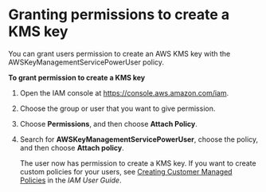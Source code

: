 # Granting permissions to create a KMS key<a name="granting-kms-permissions"></a>

You can grant users permission to create an AWS KMS key with the AWSKeyManagementServicePowerUser policy\.

**To grant permission to create a KMS key**

1.  Open the IAM console at [https://console\.aws\.amazon\.com/iam](https://console.aws.amazon.com/iam)\. 

1. Choose the group or user that you want to give permission\. 

1.  Choose **Permissions**, and then choose **Attach Policy**\. 

1. Search for **AWSKeyManagementServicePowerUser**, choose the policy, and then choose **Attach policy**\. 

   The user now has permission to create a KMS key\. If you want to create custom policies for your users, see [Creating Customer Managed Policies](https://docs.aws.amazon.com/IAM/latest/UserGuide/access_policies_managed-using.html#create-managed-policy-console) in the *IAM User Guide*\.